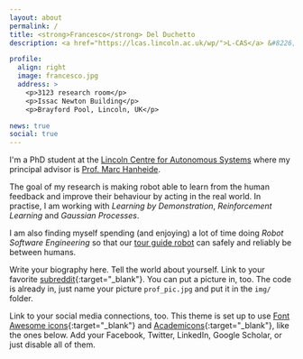 ```yaml
---
layout: about
permalink: /
title: <strong>Francesco</strong> Del Duchetto
description: <a href="https://lcas.lincoln.ac.uk/wp/">L-CAS</a> &#8226; <a href="https://www.lincoln.ac.uk/home/socs/">School of Computer Science</a> &#8226; <a href="http://lincoln.ac.uk/home/">University of Lincoln</a>

profile:
  align: right
  image: francesco.jpg
  address: >
    <p>3123 research room</p>
    <p>Issac Newton Building</p>
    <p>Brayford Pool, Lincoln, UK</p>

news: true
social: true
---
```


I'm a PhD student at the <a href="https://lcas.lincoln.ac.uk/wp/">Lincoln Centre for Autonomous Systems</a> where my principal advisor is <a href="https://www.hanheide.net/">Prof. Marc Hanheide</a>.  

The goal of my research is making robot able to learn from the human feedback and improve their behaviour by acting in the real world. In practise, I am working with _Learning by Demonstration_, _Reinforcement Learning_ and _Gaussian Processes_.

I am also finding myself spending (and enjoying) a lot of time doing _Robot Software Engineering_ so that our <a href="https://lcas.lincoln.ac.uk/wp/projects/lindsey-a-robot-tour-guide/">tour guide robot</a> can safely and reliably be between humans.



Write your biography here. Tell the world about yourself. Link to your favorite [subreddit](http://reddit.com){:target="\_blank"}. You can put a picture in, too. The code is already in, just name your picture `prof_pic.jpg` and put it in the `img/` folder.

Link to your social media connections, too. This theme is set up to use [Font Awesome icons](http://fortawesome.github.io/Font-Awesome/){:target="\_blank"} and [Academicons](https://jpswalsh.github.io/academicons/){:target="\_blank"}, like the ones below. Add your Facebook, Twitter, LinkedIn, Google Scholar, or just disable all of them.
